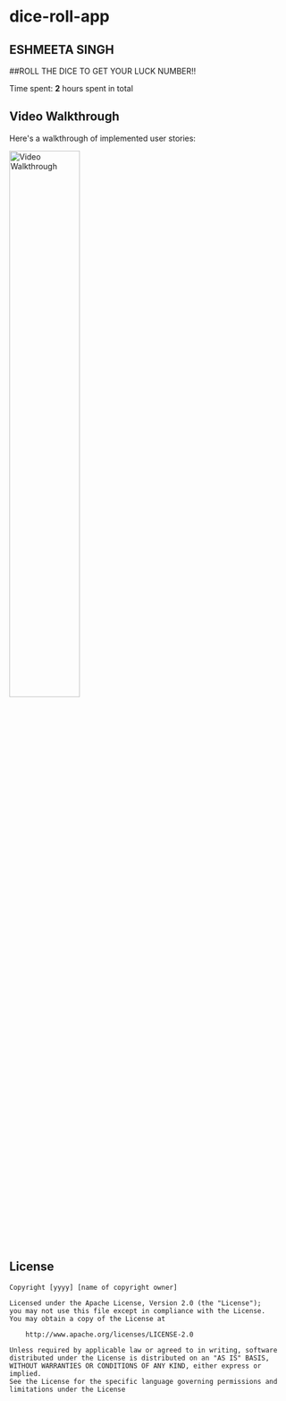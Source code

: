 # dice-roll-app


## ESHMEETA SINGH

##ROLL THE DICE TO GET YOUR LUCK NUMBER!!

Time spent: **2** hours spent in total







## Video Walkthrough

Here's a walkthrough of implemented user stories:

<img src='https://gifyu.com/image/STxQY' title='Video Walkthrough' width='50%' alt='Video Walkthrough' />





## License

    Copyright [yyyy] [name of copyright owner]

    Licensed under the Apache License, Version 2.0 (the "License");
    you may not use this file except in compliance with the License.
    You may obtain a copy of the License at

        http://www.apache.org/licenses/LICENSE-2.0

    Unless required by applicable law or agreed to in writing, software
    distributed under the License is distributed on an "AS IS" BASIS,
    WITHOUT WARRANTIES OR CONDITIONS OF ANY KIND, either express or implied.
    See the License for the specific language governing permissions and
    limitations under the License
